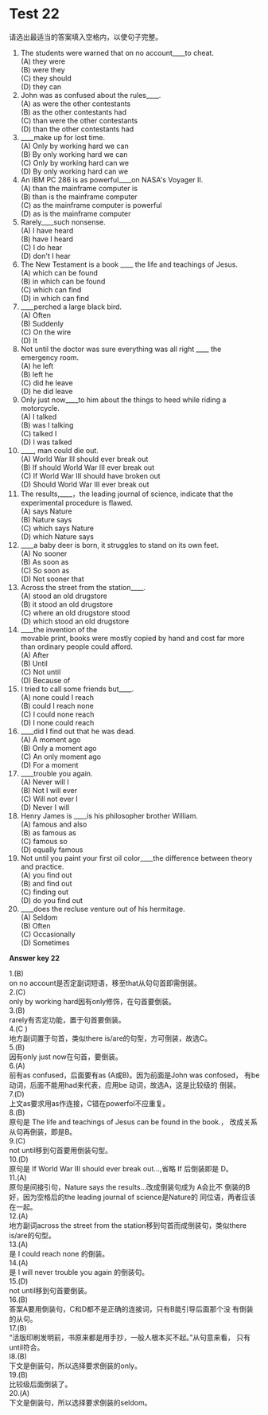 # Test 22

请选出最适当的答案填入空格内，以使句子完整。  
>  
1. The students were warned that on no account____to cheat.  
(A) they were  
(B) were they  
(C) they should  
(D) they can
6. John was as confused about the rules____.  
(A) as were the other contestants  
(B) as the other contestants had  
(C) than were the other contestants  
(D) than the other contestants had  
2. ____make up for lost time.  
(A) Only by working hard we can  
(B) By only working hard we can  
(C) Only by working hard can we  
(D) By only working hard can we  
7. An IBM PC 286 is as powerful____on NASA's Voyager II.  
(A) than the mainframe computer is  
(B) than is the mainframe computer  
(C) as the mainframe computer is powerful  
(D) as is the mainframe computer  
3. Rarely____such nonsense.  
(A) I have heard  
(B) have I heard  
(C) I do hear  
(D) don't I hear  
8. The New Testament is a book ____ the life and teachings of Jesus.  
(A) which can be found  
(B) in which can be found  
(C) which can find  
(D) in which can find  
4. ____perched a large black bird.  
(A) Often  
(B) Suddenly  
(C) On the wire  
(D) It  
9. Not until the doctor was sure everything was all right ____ the emergency room.  
(A) he left  
(B) left he  
(C) did he leave  
(D) he did leave  
5. Only just now____to him about the things to heed while riding a motorcycle.  
(A) I talked  
(B) was I talking  
(C) talked I  
(D) I was talked  
10. ____, man could die out.  
(A) World War III should ever break out  
(B) If should World War III ever break out  
(C) If World War III should have broken out  
(D) Should World War III ever break out  
11. The results,____，the leading journal of science, indicate that the experimental procedure is flawed.  
(A) says Nature  
(B) Nature says  
(C) which says Nature  
(D) which Nature says  
16. ____a baby deer is born, it struggles to stand on its own feet.  
(A) No sooner  
(B) As soon as  
(C) So soon as  
(D) Not sooner that  
12. Across the street from the station____.  
(A) stood an old drugstore  
(B) it stood an old drugstore  
(C) where an old drugstore stood  
(D) which stood an old drugstore  
17. ____the invention of the  
movable print, books were mostly copied by hand and cost far more than ordinary people could afford.  
(A) After  
(B) Until  
(C) Not until  
(D) Because of  
13. I tried to call some friends but____.  
(A) none could I reach  
(B) could I reach none  
(C) I could none reach  
(D) I none could reach  
18. ____did I find out that he was dead.  
(A) A moment ago  
(B) Only a moment ago  
(C) An only moment ago  
(D) For a moment  
14. ____trouble you again.  
(A) Never will I  
(B) Not I will ever  
(C) Will not ever I  
(D) Never I will  
19. Henry James is ____is his philosopher brother William.  
(A) famous and also  
(B) as famous as  
(C) famous so  
(D) equally famous  
15. Not until you paint your first oil color____the difference between theory and practice.  
(A) you find out  
(B) and find out  
(C) finding out  
(D) do you find out  
20. ____does the recluse venture
out of his hermitage.  
(A) Seldom  
(B) Often  
(C) Occasionally  
(D) Sometimes  

**Answer key 22**
>  
1.(B)    
on no account是否定副词短语，移至that从句句首即需倒装。  
2.(C)  
only by working hard因有only修饰，在句首要倒装。  
3.(B)  
rarely有否定功能，置于句首要倒装。  
4.(C )  
地方副词置于句首，类似there is/are的句型，方可倒装，故选C。  
5.(B)  
因有only just now在句首，要倒装。  
6.(A)  
前有as confused，后面要有as (A或B)。因为前面是John was confosed，
有be动词，后面不能用had来代表，应用be 动词，故选A，这是比较级的
倒装。  
7.(D)  
上文as要求用as作连接，C错在powerfol不应重复。  
8.(B)  
原句是 The life and teachings of Jesus can be found in the book.，
改成关系从句再倒装，即是B。  
9.(C)  
not until移到句首要用倒装句型。  
10.(D)  
原句是 If World War Ⅲ should ever break out...,省略 If 后倒装即是
D。  
11.(A)  
原句是间接引句，Nature says the results…改成倒装句成为 A会比不
倒装的B好，因为空格后的the leading journal of science是Nature的
同位语，两者应该在一起。    
12.(A)    
地方副词across the street from the station移到句首而成倒装句，类似there is/are的句型。  
13.(A)    
是 I could reach none 的倒装。  
14.(A)  
是 I will never trouble you again 的倒装句。  
15.(D)  
not until移到句首要倒装。  
16.(B)  
答案A要用倒装句，C和D都不是正确的连接词，只有B能引导后面那个没
有倒装的从句。  
17.(B)  
“活版印刷发明前，书原来都是用手抄，一般人根本买不起。”从句意来看，
只有until符合。  
I8.(B)  
下文是倒装句，所以选择要求倒装的only。  
19.(B)  
比较级后面倒装了。  
20.(A)  
下文是倒装句，所以选择要求倒装的seldom。  

